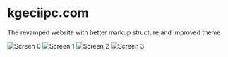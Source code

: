 # kgeciipc.com
The revamped website with better markup structure and improved theme

![Screen 0](https://user-images.githubusercontent.com/52620158/89719206-9216e900-d9e3-11ea-9365-a09786c46015.png)
![Screen 1](https://user-images.githubusercontent.com/52620158/89719213-980cca00-d9e3-11ea-87f2-bc14daf2d3e2.png)
![Screen 2](https://user-images.githubusercontent.com/52620158/89719214-993df700-d9e3-11ea-87aa-5fcd747684e0.png)
![Screen 3](https://user-images.githubusercontent.com/52620158/89719215-9a6f2400-d9e3-11ea-9328-4ef3439b4ccd.png)
